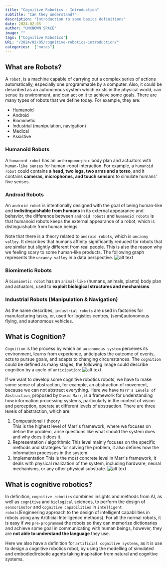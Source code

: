 ```yaml
---
title: "Cognitive Robotics - Introduction"
subtitle: "Can they understand?"
description: "Introduction to some basics definitions"
date: 2024-02-05
author: "UNKNOWN SPACE"
image: ""
tags: ["Cognitive Robotics"]
URL: "/2024/02/05/cognitive-robotics-introduction/"
categories:  ["notes"]
---
```


## What are Robots?

A `robot`, is a machine capable of carrying out a complex series of actions automatically, especially one programmable by a computer. Also, it could be described as an autonomous system which exists in the physical world, can sense its environment, and can act on it to achieve some goals. There are many types of robots that we define today. For example, they are:
- Humanoid
- Android
- Biomimetic
- Industrial (manipulation, navigation)
- Medical
- Assistive

### Humanoid Robots
A `humanoid robot` has an `anthropomorphic` body plan and actuators with `human-like senses` for human-robot interaction. For example, a `humanoid robot` could contains **a head, two legs, two arms and a torso**, and it contains **cameras, microphones, and touch sensors** to simulate humans' five senses. 

### Android Robots
An `android robot` is intentionally designed with the goal of being human-like and **indistinguishable from humans** in its external appearance and behavior, the difference between `android robots` and `humanoid robots` is that humanoid robots keeps the external appearance of a robot, which is distinguishable from human beings.

Note that there is a theory related to `android robots`, which is `uncanny valley`. It describes that humans affinity significantly reduced for robots that are similar but slightly different from real people. This is also the reason why we feeling scary to some human-like products. The following graph represents the `uncanny valley` in a data perspective.
![alt text](/img/robots/introduction/image.png)

### Biomimetic Robots
A `biomimetic robot` has an `animal-like` (humans, animals, plants) body plan and actuators, used to **exploit biological structures and mechanisms**.

### Industrial Robots (Manipulation & Navigation)
As the name describes, `industrial robots` are used in factories for manufacturing tasks, or, used for logistics centres, (semi)autonomous flying, and autonomous vehicles.

## What is Cognition?

`Cognition` is the process by which an `autonomous system` perceives its environment, learns from experience, anticipates the outcome of events, acts to pursue goals, and adapts to changing circumstances. The `cognition` could be defined as many stages, the following image could describe cognition by a cycle of `anticipation`:
![alt text](/img/robots/introduction/image-2.png)

If we want to develop some cognitive robotics robots, we have to make some sense of abstraction, for example, an abstraction of movement, because we can not abstract everything. Here we have `Marr's Levels of Abstraction`, proposed by `David Marr`, is a framework for understanding how information processing systems, particularly in the context of vision and perception, operate at different levels of abstraction. There are three levels of abstraction, which are:
1. Computational / theory  
This is the highest level of Marr's framework, where we focuses on define the problem, arise questions like what should the system does and why does it does it.
2. Representation / algorithmic
This level mainly focuses on the specific methods and strategies for solving the problem, it also defines how the information processes in the system.
3. Implementation
This is the most concrete level in Marr's framework, it deals with physical realization of the system, including hardware, neural mechanisms, or any other physical substrate.
![alt text](/img/robots/introduction/image-1.png)

## What is cognitive robotics?

In definition, `cognitive robotics` combines insights and methods from AI, as well as `cognitive` and `biological` sciences, to perform the design of `sensorimotor` and `cognitive capabilities` in `intelligent robots`(Engineering approach to the design of intelligent capabilities
in robots using any Artificial Intelligence methods). For all the normal robots, it is easy if we `pre-programmed` the robots so they can memorize dictionaries and achieve some goal in communicating with human beings, however, they are **not able to understand the language** they use.

Here we also have a definition for `artificial cognitive systems`, as it is use to design a cognitive robotics robot, by using the modelling of simulated and embodied/robotic agents taking inspiration from natural and cognitive systems.